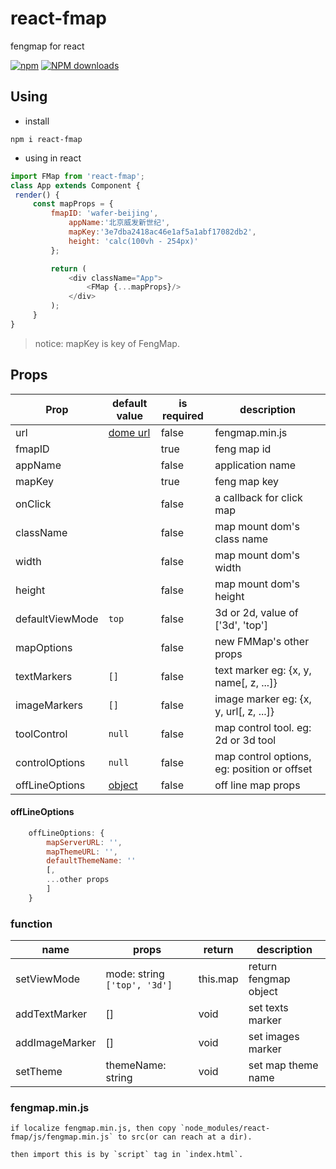 # react-fmap
fengmap for react

[![npm](https://img.shields.io/npm/v/react-fmap.svg?maxAge=2592000?style=plastic)](https://www.npmjs.com/package/react-fmap)
[![NPM downloads](http://img.shields.io/npm/dm/react-fmap.svg?style=flat-plastic)](https://npmjs.org/package/react-fmap)


## Using

  * install

  `npm i react-fmap`

   * using in react

   ```js
   import FMap from 'react-fmap';
   class App extends Component {
    render() {
    	const mapProps = {
    		fmapID: 'wafer-beijing',
    			appName:'北京威发新世纪',
    			mapKey:'3e7dba2418ac46e1af5a1abf17082db2',
    			height: 'calc(100vh - 254px)'
    		};

    		return (
    			<div className="App">
    				<FMap {...mapProps}/>
    			</div>
    		);
    	}
   }
   ```

   > notice: mapKey is key of FengMap.

## Props

| Prop | default value  |  is required  | description |
|------|-----|-----|----------------------------------|
|url|  [dome url](https://www.fengmap.com/fmAPI/demo/FMDemoBaseMap/lib/fengmap.min.js)   | false | fengmap.min.js                     |
|fmapID|     | true | feng map id                     |
|appName|    | false| application name                |
|mapKey|     | true | feng map key                    |
|onClick|    | false | a callback for click map       |
|className|  | false | map mount dom's class name     |
|width|      | false | map mount dom's width          |
|height|     | false | map mount dom's height         |
|defaultViewMode|`top`|false| 3d or 2d, value of ['3d', 'top']|
|mapOptions| | false |  new FMMap's other props       |
|textMarkers|`[]`| false | text marker eg: {x, y, name[, z, ...]}|
|imageMarkers|`[]`| false | image marker eg: {x, y, url[, z, ...]}|
|toolControl|`null`| false | map control tool. eg: 2d or 3d tool |
|controlOptions|`null`| false | map control options, eg: position or offset |
|offLineOptions| [object](#offlineoptions) | false | off line map props |


#### offLineOptions

```js
	offLineOptions: {
		mapServerURL: '',
		mapThemeURL: '',
		defaultThemeName: ''
		[,
		...other props
		]
	}
```


### function

|  name  |  props  |   return  |        description   |
|------|-----|-----|----------------------------------|
| setViewMode | mode: string `['top', '3d']` | this.map |  return fengmap object   |
| addTextMarker | [] | void |  set texts marker   |
| addImageMarker | [] | void |  set images marker   |
|setTheme|themeName: string| void | set map theme name |


### fengmap.min.js

	if localize fengmap.min.js, then copy `node_modules/react-fmap/js/fengmap.min.js` to src(or can reach at a dir).

	then import this is by `script` tag in `index.html`.